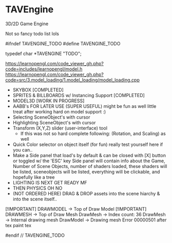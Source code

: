 # TAVEngine
3D/2D Game Engine

Not so fancy todo list lols

#ifndef TAVENGINE_TODO
#define TAVENGINE_TODO

typedef char *TAVENGINE "TODO";

https://learnopengl.com/code_viewer_gh.php?code=includes/learnopengl/model.h
https://learnopengl.com/code_viewer_gh.php?code=src/3.model_loading/1.model_loading/model_loading.cpp

- SKYBOX [COMPLETED]
- SPRITES & BILLBOARDS w/ Instancing Support [COMPLETED]
- MODEL3D [WORK IN PROGRESS]
- AABB's FOR LATER USE (SUPER USEFUL) might be fun as well little treat after working hard on model support :)
- Selecting SceneObject's with cursor
- Highlighting SceneObject's with cursor
- Transform (X,Y,Z) slider (user-interface) tool
  - If this was not so hard complete following: (Rotation, and Scaling) as well
- Quick Color selector on object itself (for fun) really test yourself here if you can..
- Make a Side panel that load's by default & can be closed with [X] button or toggled w/ the 'ESC' key
  Side panel will contain info about the Game, Number of Scene Objects, number of shaders loaded, these shaders will be listed, sceneobjects will be listed, everything will be clickable, and hopefully like a tree
- LIGHTING IS NEXT GET READY MF
- THEN PHYSICS OH NO
- (NOT ORDERED HERE) DRAG & DROP assets into the scene hiarchy & into the scene itself..

[!IMPORTANT] DRAWMODEL -> Top of Draw Model
[!IMPORTANT] DRAWMESH -> Top of Draw Mesh
DrawMesh -> Index count: 36
DrawMesh -> Internal drawing mesh
DrawModel -> Drawing mesh
Error 00000501 after tex paint tex

#endif // TAVENGINE_TODO
